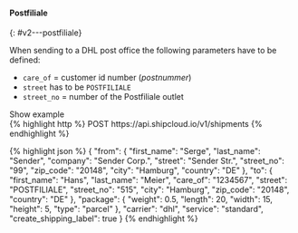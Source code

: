 #### Postfiliale
{: #v2---postfiliale}

When sending to a DHL post office the following parameters have to be defined:

- `care_of` = customer id number (_postnummer_)
- `street` has to be `POSTFILIALE`
- `street_no` = number of the Postfiliale outlet

<a class="btn btn-primary" type="button" data-toggle="collapse" data-target="#{{include.carrier_interface}}_postfiliale_togglebox_collapsable" aria-expanded="false" aria-controls="collapseExample">
  Show example
</a>

<div id="{{include.carrier_interface}}_postfiliale_togglebox_collapsable" class="panel-collapse collapse">
<div class="well">
{% highlight http %}
POST https://api.shipcloud.io/v1/shipments
{% endhighlight %}

{% highlight json %}
{
  "from": {
    "first_name": "Serge",
    "last_name": "Sender",
    "company": "Sender Corp.",
    "street": "Sender Str.",
    "street_no": "99",
    "zip_code": "20148",
    "city": "Hamburg",
    "country": "DE"
  },
  "to": {
    "first_name": "Hans",
    "last_name": "Meier",
    "care_of": "1234567",
    "street": "POSTFILIALE",
    "street_no": "515",
    "city": "Hamburg",
    "zip_code": "20148",
    "country": "DE"
  },
  "package": {
    "weight": 0.5,
    "length": 20,
    "width": 15,
    "height": 5,
    "type": "parcel"
  },
  "carrier": "dhl",
  "service": "standard",
  "create_shipping_label": true
}
{% endhighlight %}
</div>
</div>
